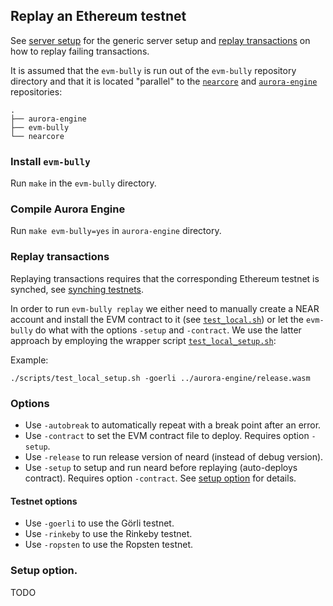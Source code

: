 ## Replay an Ethereum testnet

See [server setup](server.md) for the generic server setup and [replay
transactions](replay-tx.md) on how to replay failing transactions.

It is assumed that the `evm-bully` is run out of the `evm-bully`
repository directory and that it is located "parallel" to the
[`nearcore`](https://github.com/near/nearcore/) and
[`aurora-engine`](https://github.com/aurora-is-near/aurora-engine)
repositories:

    .
    ├── aurora-engine
    ├── evm-bully
    └── nearcore

### Install `evm-bully`

Run `make` in the `evm-bully` directory.

### Compile Aurora Engine

Run `make evm-bully=yes` in `aurora-engine` directory.

### Replay transactions

Replaying transactions requires that the corresponding Ethereum testnet
is synched, see [synching testnets](server.md#synching-testnets).

In order to run `evm-bully replay` we either need to manually create a
NEAR account and install the EVM contract to it (see
[`test_local.sh`](../scripts/test_local.sh)) or let the `evm-bully` do
what with the options `-setup` and `-contract`. We use the latter
approach by employing the wrapper script
[`test_local_setup.sh`](../scripts/test_local_setup.sh):

Example:

    ./scripts/test_local_setup.sh -goerli ../aurora-engine/release.wasm

### Options

-   Use `-autobreak` to automatically repeat with a break point after an
    error.
-   Use `-contract` to set the EVM contract file to deploy. Requires
    option `-setup`.
-   Use `-release` to run release version of neard (instead of debug
    version).
-   Use `-setup` to setup and run neard before replaying (auto-deploys
    contract). Requires option `-contract`. See [setup
    option](#setup-option) for details.

#### Testnet options

-   Use `-goerli` to use the Görli testnet.
-   Use `-rinkeby` to use the Rinkeby testnet.
-   Use `-ropsten` to use the Ropsten testnet.

### Setup option.

TODO
